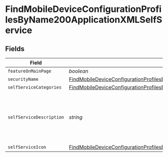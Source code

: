 # FindMobileDeviceConfigurationProfilesByName200ApplicationXMLSelfService


## Fields

| Field                                                                                                                                                                                                                     | Type                                                                                                                                                                                                                      | Required                                                                                                                                                                                                                  | Description                                                                                                                                                                                                               | Example                                                                                                                                                                                                                   |
| ------------------------------------------------------------------------------------------------------------------------------------------------------------------------------------------------------------------------- | ------------------------------------------------------------------------------------------------------------------------------------------------------------------------------------------------------------------------- | ------------------------------------------------------------------------------------------------------------------------------------------------------------------------------------------------------------------------- | ------------------------------------------------------------------------------------------------------------------------------------------------------------------------------------------------------------------------- | ------------------------------------------------------------------------------------------------------------------------------------------------------------------------------------------------------------------------- |
| `featureOnMainPage`                                                                                                                                                                                                       | *boolean*                                                                                                                                                                                                                 | :heavy_minus_sign:                                                                                                                                                                                                        | N/A                                                                                                                                                                                                                       |                                                                                                                                                                                                                           |
| `securityName`                                                                                                                                                                                                            | [FindMobileDeviceConfigurationProfilesByName200ApplicationXMLSelfServiceSecurityName](../../models/operations/findmobiledeviceconfigurationprofilesbyname200applicationxmlselfservicesecurityname.md)                     | :heavy_minus_sign:                                                                                                                                                                                                        | N/A                                                                                                                                                                                                                       |                                                                                                                                                                                                                           |
| `selfServiceCategories`                                                                                                                                                                                                   | [FindMobileDeviceConfigurationProfilesByName200ApplicationXMLSelfServiceSelfServiceCategories](../../models/operations/findmobiledeviceconfigurationprofilesbyname200applicationxmlselfserviceselfservicecategories.md)[] | :heavy_minus_sign:                                                                                                                                                                                                        | N/A                                                                                                                                                                                                                       |                                                                                                                                                                                                                           |
| `selfServiceDescription`                                                                                                                                                                                                  | *string*                                                                                                                                                                                                                  | :heavy_minus_sign:                                                                                                                                                                                                        | N/A                                                                                                                                                                                                                       | Install this profile to access resources on the corporate network                                                                                                                                                         |
| `selfServiceIcon`                                                                                                                                                                                                         | [FindMobileDeviceConfigurationProfilesByName200ApplicationXMLSelfServiceSelfServiceIcon](../../models/operations/findmobiledeviceconfigurationprofilesbyname200applicationxmlselfserviceselfserviceicon.md)               | :heavy_minus_sign:                                                                                                                                                                                                        | N/A                                                                                                                                                                                                                       |                                                                                                                                                                                                                           |